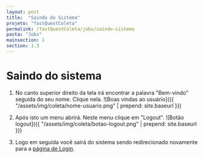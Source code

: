 ```yaml
---
layout: post
title:  "Saindo do Sistema"
projeto: "fastQuestColeta"
permalink: /fastQuestColeta/jobs/saindo-sistema
pasta: "Jobs"
mainsection: 1
section: 1.3
---
```


# Saindo do sistema
1. No canto superior direito da tela irá encontrar a palavra "Bem-vindo" seguida do seu nome. Clique nela.
![Boas vindas ao usuário]({{ "/assets/img/coleta/nome-usuario.png" | prepend: site.baseurl }})

2. Após isto um menu abrirá. Neste menu clique em "Logout".
![Botão logout]({{ "/assets/img/coleta/botao-logout.png" | prepend: site.baseurl }})

3. Logo em seguida você sairá do sistema sendo redirecionado novamente para a [página de Login](/fastQuestColeta/tela-inicial/).